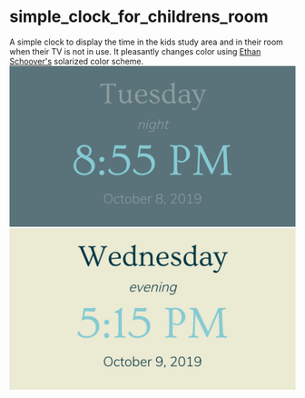 # simple_clock_for_childrens_room
A simple clock to display the time in the kids study area and in their room when their TV is not in use. It pleasantly changes color using [Ethan Schoover's](https://ethanschoonover.com/solarized/) solarized color scheme. 
![preview1.png](preview1.png)
![preview4.png](preview4.png)

